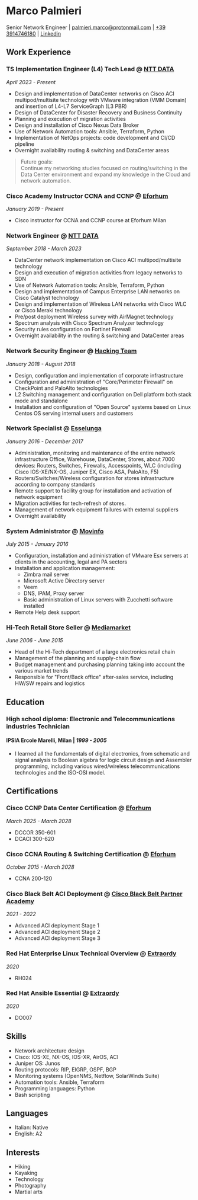 # Marco Palmieri
Senior Network Engineer
| [palmieri.marco@protonmail.com](mailto:palmieri.marco@protonmail.com)
| [+39 3914746180](tel:+393914746180)
| [Linkedin](https://www.linkedin.com/in/palmierimarco1984/)

## Work Experience

### TS Implementation Engineer (L4) Tech Lead @ [NTT DATA](https://www.linkedin.com/company/ntt-data-inc)
*April 2023 - Present*
- Design and implementation of DataCenter networks on Cisco ACI multipod/multisite technology with VMware integration (VMM Domain) and insertion of L4-L7
ServiceGraph (L3 PBR)
- Design of DataCenter for Disaster Recovery and Business Continuity
- Planning and execution of migration activities
- Design and installation of Cisco Nexus Data Broker
- Use of Network Automation tools: Ansible, Terraform, Python
- Implementation of NetOps projects: code development and CI/CD pipeline
- Overnight availability routing & switching and DataCenter areas

> Future goals: <br>
Continue my networking studies focused on routing/switching in the Data Center environment and expand my knowledge in the Cloud and network automation.

### Cisco Academy Instructor CCNA and CCNP @ [Eforhum](https://www.linkedin.com/company/eforhum)
*January 2019 - Present*
- Cisco instructor for CCNA and CCNP course at Eforhum Milan

### Network Engineer @ [NTT DATA](https://www.linkedin.com/company/ntt-data-inc)
*September 2018 - March 2023*
- DataCenter network implementation on Cisco ACI multipod/multisite technology
- Design and execution of migration activities from legacy networks to SDN
- Use of Network Automation tools: Ansible, Terraform, Python
- Design and implementation of Campus Enterprise LAN networks on Cisco Catalyst
technology
- Design and implementation of Wireless LAN networks with Cisco WLC or Cisco
Meraki technology
- Pre/post deployment Wireless survey with AirMagnet technology
- Spectrum analysis with Cisco Spectrum Analyzer technology
- Security rules configuration on Fortinet Firewall
- Overnight availability in the routing & switching and DataCenter areas

### Network Security Engineer @ [Hacking Team](https://en.wikipedia.org/wiki/HackingTeam)
*January 2018 - August 2018*
- Design, configuration and implementation of corporate infrastructure
- Configuration and administration of "Core/Perimeter Firewall" on CheckPoint
and PaloAlto technologies
- L2 Switching management and configuration on Dell platform both stack mode and
standalone
- Installation and configuration of "Open Source" systems based on Linux Centos
OS serving internal users and customers

### Network Specialist @ [Esselunga](https://www.linkedin.com/company/esselunga)
*January 2016 - December 2017*
- Administration, monitoring and maintenance of the entire network infrastructure Office, Warehouse, DataCenter, Stores, about 7000 devices: Routers, Switches, Firewalls, Accesspoints, WLC (including Cisco IOS-XE/NX-OS, Juniper EX, Cisco ASA, PaloAlto, F5)
- Routers/Switches/Wireless configuration for stores infrastructure according to company standards
- Remote support to facility group for installation and activation of network
equipment
- Migration activities for tech-refresh of stores.
- Management of network equipment failures with external suppliers
- Overnight availability

### System Administrator @ [Movinfo](https://www.linkedin.com/company/novus-tec)
*July 2015 - January 2016*
- Configuration, installation and administration of VMware Esx servers at clients in the accounting, legal and PA sectors
- Installation and application management:
    - Zimbra mail server
    - Microsoft Active Directory server
    - Veem
    - DNS, IPAM, Proxy server
    - Basic administration of Linux servers with Zucchetti software installed
- Remote Help desk support

### Hi-Tech Retail Store Seller @ [Mediamarket](https://www.linkedin.com/company/mediamarket-s.p.a./)
*June 2006 - June 2015*
- Head of the Hi-Tech department of a large electronics retail chain
- Management of the planning and supply-chain flow
- Budget management and purchasing planning taking into account the various
market trends
- Responsible for "Front/Back office" after-sales service, including HW/SW repairs and
logistics

## Education

### High school diploma: Electronic and Telecommunications industries Technician
#### IPSIA Ercole Marelli, Milan | *1999 - 2005*
- I learned all the fundamentals of digital electronics, from schematic and signal analysis to Boolean algebra for logic circuit design and Assembler programming, including various wired/wireless telecommunications technologies and the ISO-OSI model.

## Certifications

### Cisco CCNP Data Center Certification @ [Eforhum](https://www.linkedin.com/company/eforhum)
*March 2025 - March 2028*
- DCCOR 350-601
- DCACI 300-620

### Cisco CCNA Routing & Switching Certification @ [Eforhum](https://www.linkedin.com/company/eforhum)
*October 2015 - March 2028*
- CCNA 200-120

### Cisco Black Belt ACI Deployment @ [Cisco Black Belt Partner Academy](https://www.cisco.com/c/it_it/partners/black-belt-academy.html)
*2021 - 2022*
- Advanced ACI deployment Stage 1
- Advanced ACI deployment Stage 2
- Advanced ACI deployment Stage 3

### Red Hat Enterprise Linux Technical Overview @ [Extraordy](https://extraordy.com/)
*2020*
- RH024

### Red Hat Ansible Essential @ [Extraordy](https://extraordy.com/)
*2020*
- DO007

## Skills
- Network architecture design
- Cisco: IOS-XE, NX-OS, IOS-XR, AirOS, ACI
- Juniper OS: Junos
- Routing protocols: RIP, EIGRP, OSPF, BGP
- Monitoring systems (OpenNMS, Netflow, SolarWinds Suite)
- Automation tools: Ansible, Terraform
- Programming languages: Python
- Bash scripting

## Languages
- Italian: Native
- English: A2

## Interests
- Hiking
- Kayaking
- Technology
- Photography
- Martial arts
